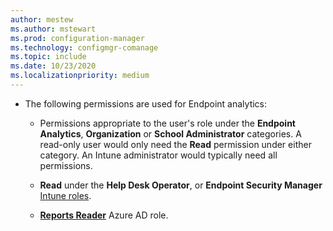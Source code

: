 ```yaml
---
author: mestew
ms.author: mstewart
ms.prod: configuration-manager
ms.technology: configmgr-comanage
ms.topic: include
ms.date: 10/23/2020
ms.localizationpriority: medium
---
```

<!--Don't apply H2 in this include file since they are context driven by article. Used in overview.md, enroll-configmgr.md and enroll-intune.md files -->
- The following permissions are used for Endpoint analytics:
   - Permissions appropriate to the user's role under the **Endpoint Analytics**,  **Organization** or **School Administrator** categories.
A read-only user would only need the **Read** permission under either category. An Intune administrator would typically need all permissions.

   - **Read** under the **Help Desk Operator**, or **Endpoint Security Manager** [Intune roles](../../intune/fundamentals/role-based-access-control.md).

   - [**Reports Reader**](/azure/active-directory/roles/permissions-reference#reports-reader) Azure AD role.
